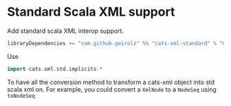 # Standard Scala XML support

Add standard scala XML interop support.

```sbt
libraryDependencies += "com.github.geirolz" %% "cats-xml-standard" % "0.0.4"
```

Use
```scala
import cats.xml.std.implicits.*
```

To have all the conversion method to transform a cats-xml object into std scala xml on.
For example, you could convert a `XmlNode` to a `NodeSeq` using `toNodeSeq`